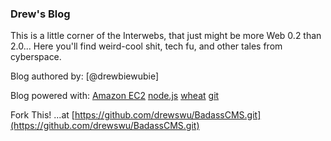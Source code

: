 ### Drew's Blog

This is a little corner of the Interwebs, that just might be more Web 0.2 than 2.0... Here you'll find weird-cool shit, tech fu, and other tales from cyberspace.

Blog authored by: [@drewbiewubie]

Blog powered with: [Amazon EC2](http://aws.amazon.com/free/) [node.js](http://nodejs.org) [wheat](https://github.com/creationix/wheat) [git](https://code.google.com/p/git-core/)

Fork This! ...at [https://github.com/drewswu/BadassCMS.git](https://github.com/drewswu/BadassCMS.git)

[Drew Wu]: http://www.twitter.com/drewbiewubie
